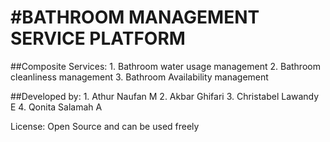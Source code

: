 #BATHROOM MANAGEMENT SERVICE PLATFORM
=====================================
##Composite Services:
    1. Bathroom water usage management
    2. Bathroom cleanliness management
    3. Bathroom Availability management

##Developed by:
    1. Athur Naufan M
    2. Akbar Ghifari
    3. Christabel Lawandy E
    4. Qonita Salamah A 

License: Open Source and can be used freely